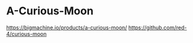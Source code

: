 # A-Curious-Moon

https://bigmachine.io/products/a-curious-moon/
https://github.com/red-4/curious-moon